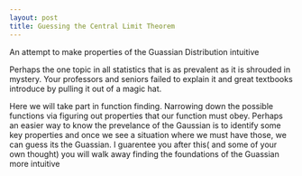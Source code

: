 ```yaml
---
layout: post
title: Guessing the Central Limit Theorem
---
```


An attempt to make properties of the Guassian Distribution intuitive

Perhaps the one topic in all statistics that is as prevalent as it is shrouded in mystery. Your professors and seniors failed to explain it and great textbooks introduce by pulling it 
out of a magic hat. 

Here we will take part in function finding. Narrowing down the possible functions via figuring out properties that our function must obey. Perhaps an easier way to know the prevelance of the Gaussian is to identify some key properties and once we see a situation where we must have those, we can guess its the Guassian.
I guarentee you after this( and some of your own thought) you will walk away finding the foundations of the Guassian more intuitive



